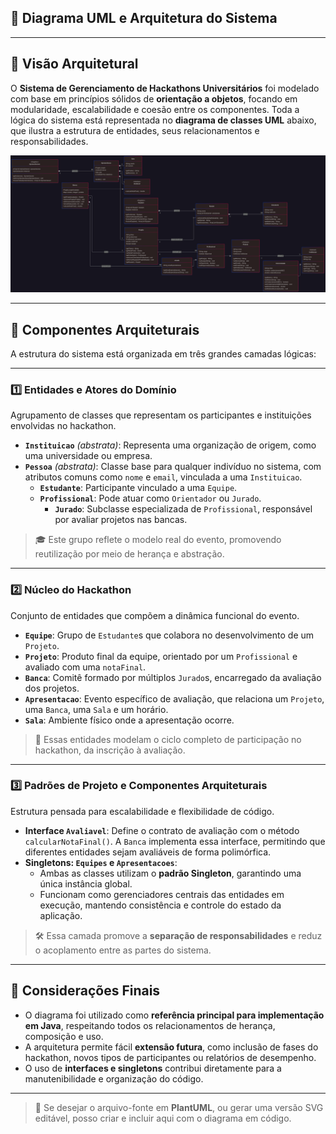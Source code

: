## 📘 Diagrama UML e Arquitetura do Sistema

---

## 🧠 Visão Arquitetural

O **Sistema de Gerenciamento de Hackathons Universitários** foi modelado com base em princípios sólidos de **orientação a objetos**, focando em modularidade, escalabilidade e coesão entre os componentes. Toda a lógica do sistema está representada no **diagrama de classes UML** abaixo, que ilustra a estrutura de entidades, seus relacionamentos e responsabilidades.

<div align="center">

![Diagrama UML](assets/imagens/UML2.0.png)

</div>

---

## 🧱 Componentes Arquiteturais

A estrutura do sistema está organizada em três grandes camadas lógicas:

---

### 1️⃣ Entidades e Atores do Domínio

Agrupamento de classes que representam os participantes e instituições envolvidas no hackathon.

- **`Instituicao`** *(abstrata)*: Representa uma organização de origem, como uma universidade ou empresa.
- **`Pessoa`** *(abstrata)*: Classe base para qualquer indivíduo no sistema, com atributos comuns como `nome` e `email`, vinculada a uma `Instituicao`.
  - **`Estudante`**: Participante vinculado a uma `Equipe`.
  - **`Profissional`**: Pode atuar como `Orientador` ou `Jurado`.
    - **`Jurado`**: Subclasse especializada de `Profissional`, responsável por avaliar projetos nas bancas.

> 🎓 Este grupo reflete o modelo real do evento, promovendo reutilização por meio de herança e abstração.

---

### 2️⃣ Núcleo do Hackathon

Conjunto de entidades que compõem a dinâmica funcional do evento.

- **`Equipe`**: Grupo de `Estudante`s que colabora no desenvolvimento de um `Projeto`.
- **`Projeto`**: Produto final da equipe, orientado por um `Profissional` e avaliado com uma `notaFinal`.
- **`Banca`**: Comitê formado por múltiplos `Jurado`s, encarregado da avaliação dos projetos.
- **`Apresentacao`**: Evento específico de avaliação, que relaciona um `Projeto`, uma `Banca`, uma `Sala` e um horário.
- **`Sala`**: Ambiente físico onde a apresentação ocorre.

> 🧩 Essas entidades modelam o ciclo completo de participação no hackathon, da inscrição à avaliação.

---

### 3️⃣ Padrões de Projeto e Componentes Arquiteturais

Estrutura pensada para escalabilidade e flexibilidade de código.

- **Interface `Avaliavel`**: Define o contrato de avaliação com o método `calcularNotaFinal()`. A `Banca` implementa essa interface, permitindo que diferentes entidades sejam avaliáveis de forma polimórfica.
- **Singletons: `Equipes` e `Apresentacoes`**:
  - Ambas as classes utilizam o **padrão Singleton**, garantindo uma única instância global.
  - Funcionam como gerenciadores centrais das entidades em execução, mantendo consistência e controle do estado da aplicação.

> 🛠️ Essa camada promove a **separação de responsabilidades** e reduz o acoplamento entre as partes do sistema.

---

## 📌 Considerações Finais

- O diagrama foi utilizado como **referência principal para implementação em Java**, respeitando todos os relacionamentos de herança, composição e uso.
- A arquitetura permite fácil **extensão futura**, como inclusão de fases do hackathon, novos tipos de participantes ou relatórios de desempenho.
- O uso de **interfaces e singletons** contribui diretamente para a manutenibilidade e organização do código.

---

> 💬 Se desejar o arquivo-fonte em **PlantUML**, ou gerar uma versão SVG editável, posso criar e incluir aqui com o diagrama em código.

